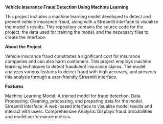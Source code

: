 **Vehicle Insurance Fraud Detection Using Machine Learning**


This project includes a machine learning model developed to detect and prevent vehicle insurance fraud, along with a Streamlit interface to visualize the model's results. This repository contains the source code for the project, the data used for training the model, and the necessary files to create the interface.


**About the Project**


Vehicle insurance fraud constitutes a significant cost for insurance companies and can also harm customers. This project employs machine learning techniques to detect fraudulent insurance claims. The model analyzes various features to detect fraud with high accuracy, and presents this analysis through a user-friendly Streamlit interface.


**Features**


Machine Learning Model: A trained model for fraud detection.
Data Processing: Cleaning, processing, and preparing data for the model.
Streamlit Interface: A web-based interface to visualize model results and interact with users.
Comprehensive Analysis: Displays fraud probabilities and model performance metrics.
